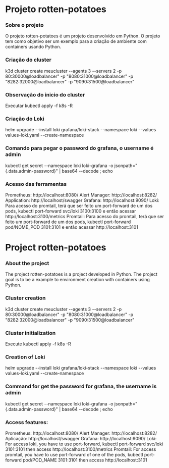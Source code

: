 # Projeto rotten-potatoes

### Sobre o projeto
O projeto rotten-potatoes é um projeto desenvolvido em Python. O projeto tem como objetivo ser um exemplo para a criação de ambiente com containers usando Python.

### Criação do cluster
k3d cluster create meucluster --agents 3 --servers 2 -p 80:30000@loadbalancer" -p "8080:31000@loadbalancer" -p "8282:32000@loadbalancer" -p "9090:31500@loadbalancer"

### Observação do inicio do cluster
Executar kubectl apply -f k8s -R

### Criação do Loki
helm upgrade --install loki grafana/loki-stack --namespace loki --values values-loki.yaml --create-namespace

### Comando para pegar o password do grafana, o username é admin
kubectl get secret --namespace loki loki-grafana -o jsonpath="{.data.admin-password}" | base64 --decode ; echo

### Acesso das ferramentas
Prometheus: http://localhost:8080/
Alert Manager: http://localhost:8282/
Application: http://localhost/swagger
Grafana: http://localhost:9090/
Loki: Para acesso do promtail, terá que ser feito um port-forward de um dos pods, kubectl port-forward svc/loki 3100:3100 e então acessar http://localhost:3100/metrics
Promtail: Para acesso do promtail, terá que ser feito um port-forward de um dos pods, kubectl port-forward pod/NOME_POD 3101:3101 e então acessar http://localhost:3101




# Project rotten-potatoes

### About the project
The project rotten-potatoes is a project developed in Python. The project goal is to be a example to environment creation with containers using Python.

### Cluster creation
k3d cluster create meucluster --agents 3 --servers 2 -p 80:30000@loadbalancer" -p "8080:31000@loadbalancer" -p "8282:32000@loadbalancer" -p "9090:31500@loadbalancer"

### Cluster initialization
Execute kubectl apply -f k8s -R

### Creation of Loki
helm upgrade --install loki grafana/loki-stack --namespace loki --values values-loki.yaml --create-namespace

### Command for get the password for grafana, the username is admin
kubectl get secret --namespace loki loki-grafana -o jsonpath="{.data.admin-password}" | base64 --decode ; echo

### Access features:
Prometheus: http://localhost:8080/
Alert Manager: http://localhost:8282/
Aplicação: http://localhost/swagger
Grafana: http://localhost:9090/
Loki: For access loki, you have to use port-forward, kubectl port-forward svc/loki 3101:3101 then access http://localhost:3100/metrics
Promtail: For access promtail, you have to use port-forward of one of the pods, kubectl port-forward pod/POD_NAME 3101:3101 then access http://localhost:3101
